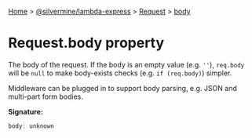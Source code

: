 [Home](./index) &gt; [@silvermine/lambda-express](./lambda-express.md) &gt; [Request](./lambda-express.request.md) &gt; [body](./lambda-express.request.body.md)

# Request.body property

The body of the request. If the body is an empty value (e.g. `''`<!-- -->), `req.body` will be `null` to make body-exists checks (e.g. `if (req.body)`<!-- -->) simpler.

Middleware can be plugged in to support body parsing, e.g. JSON and multi-part form bodies.

**Signature:**
```javascript
body: unknown
```
